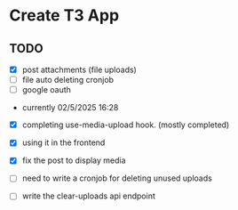 # Create T3 App

## TODO

- [x] post attachments (file uploads)
- [ ] file auto deleting cronjob
- [ ] google oauth

- currently 02/5/2025 16:28

- [x] completing use-media-upload hook. (mostly completed)
- [x] using it in the frontend
- [x] fix the post to display media

- [ ] need to write a cronjob for deleting unused uploads
- [ ] write the clear-uploads api endpoint
